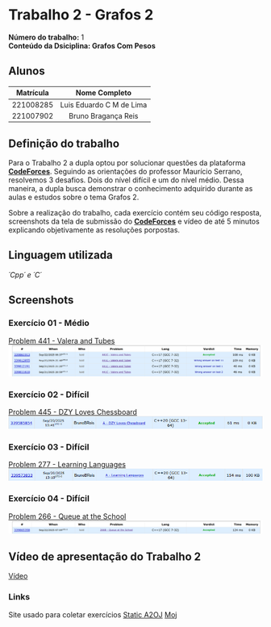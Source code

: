 # Trabalho 2 - Grafos 2

**Número do trabalho:** 1 <br>
**Conteúdo da Dsiciplina: Grafos Com Pesos**

## Alunos

| Matrícula |        Nome Completo       |
|:---------:|:-------------:|
| 221008285 | Luis Eduardo C M de Lima |
| 221007902 | Bruno Bragança Reis |

## Definição do trabalho

Para o Trabalho 2 a dupla optou por solucionar questões da plataforma **[CodeForces](https://codeforces.com/)**. Seguindo as orientações do professor Maurício Serrano, resolvemos 3 desafios. Dois do nível difícil e um do nível médio. Dessa maneira, a dupla busca demonstrar o conhecimento adquirido durante as aulas e estudos sobre o tema Grafos 2.

Sobre a realização do trabalho, cada exercício contém seu código resposta, screenshots da tela de submissão do **[CodeForces](https://codeforces.com/)** e vídeo de até 5 minutos explicando objetivamente as resoluções porpostas.

## Linguagem utilizada
*´Cpp´ e ´C´* 

## Screenshots

### Exercício 01 - Médio 
[Problem 441 - Valera and Tubes](https://codeforces.com/problemset/problem/441/C)
![Ac 441](./exercicio_1/441C.png)

### Exercício 02 - Difícil
[Problem 445 - DZY Loves Chessboard](https://codeforces.com/problemset/problem/445/A)
![Ac 445](./exercicio_2/445A.png)

### Exercício 03 - Difícil
[Problem 277 - Learning Languages](https://codeforces.com/problemset/problem/277/A)
![Ac 277](./exercicio_3/277A.png)

### Exercício 04 - Difícil
[Problem 266 - Queue at the School](https://codeforces.com/problemset/problem/266/B)
![Ac 226](./exercicio_4/266B.png)

## Vídeo de apresentação do Trabalho 2
[Vídeo](https://youtu.be/7XyQ1Yq7KC8)


### Links
Site usado para coletar exercícios
[Static A2OJ](https://a2oj.netlify.app/dfs%20&%20bfs%20&%20dijkstra)
[Moj](https://moj.naquadah.com.br/)
